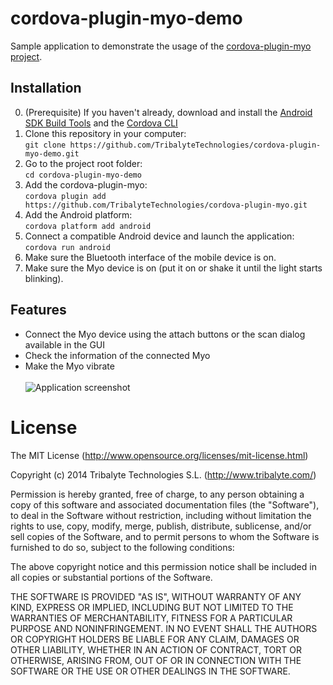 # cordova-plugin-myo-demo
Sample application to demonstrate the usage of the <a href="https://github.com/TribalyteTechnologies/cordova-plugin-myo">cordova-plugin-myo project</a>.

## Installation
0. (Prerequisite) If you haven't already, download and install the [Android SDK Build Tools](https://developer.android.com/tools/revisions/build-tools.html) and the [Cordova CLI](http://cordova.apache.org/docs/en/edge/guide_cli_index.md.html#The%20Command-Line%20Interface_installing_the_cordova_cli)
1. Clone this repository in your computer:<br>
```git clone https://github.com/TribalyteTechnologies/cordova-plugin-myo-demo.git```
2. Go to the project root folder:<br>
```cd cordova-plugin-myo-demo```
3. Add the cordova-plugin-myo:<br>
```cordova plugin add https://github.com/TribalyteTechnologies/cordova-plugin-myo.git```
4. Add the Android platform:<br>
```cordova platform add android```
5. Connect a compatible Android device and launch the application:<br>
```cordova run android```
6. Make sure the Bluetooth interface of the mobile device is on.
7. Make sure the Myo device is on (put it on or shake it until the light starts blinking).

## Features
* Connect the Myo device using the attach buttons or the scan dialog available in the GUI
* Check the information of the connected Myo
* Make the Myo vibrate
<br><br>
![Application screenshot](screenshot.png?raw=true "Application screenshot")

# License
The MIT License (http://www.opensource.org/licenses/mit-license.html)

Copyright (c) 2014 Tribalyte Technologies S.L. (http://www.tribalyte.com/)

Permission is hereby granted, free of charge, to any person obtaining a copy
of this software and associated documentation files (the "Software"), to deal
in the Software without restriction, including without limitation the rights
to use, copy, modify, merge, publish, distribute, sublicense, and/or sell
copies of the Software, and to permit persons to whom the Software is
furnished to do so, subject to the following conditions:

The above copyright notice and this permission notice shall be included in
all copies or substantial portions of the Software.

THE SOFTWARE IS PROVIDED "AS IS", WITHOUT WARRANTY OF ANY KIND, EXPRESS OR
IMPLIED, INCLUDING BUT NOT LIMITED TO THE WARRANTIES OF MERCHANTABILITY,
FITNESS FOR A PARTICULAR PURPOSE AND NONINFRINGEMENT. IN NO EVENT SHALL THE
AUTHORS OR COPYRIGHT HOLDERS BE LIABLE FOR ANY CLAIM, DAMAGES OR OTHER
LIABILITY, WHETHER IN AN ACTION OF CONTRACT, TORT OR OTHERWISE, ARISING FROM,
OUT OF OR IN CONNECTION WITH THE SOFTWARE OR THE USE OR OTHER DEALINGS IN
THE SOFTWARE.

